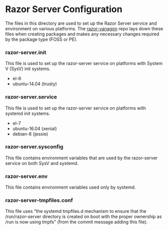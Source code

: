 # Razor Server Configuration

The files in this directory are used to set up the Razor Server service and
environment on various platforms. The [razor-vanagon](https://github.com/puppetlabs/razor-vanagon) repo lays down these
files when creating packages and makes any necessary changes required by the
package type (FOSS or PE).

### razor-server.init
This file is used to set up the razor-server service on platforms with System V
(SysV) init systems.
* el-6
* ubuntu-14.04 (trusty)

### razor-server.service
This file is used to set up the razor-server service on platforms with systemd
init systems.
* el-7
* ubuntu-16.04 (xenial)
* debian-8 (jessie)

### razor-server.sysconfig
This file contains environment variables that are used by the razor-server
service on both SysV and systemd.

### razor-server.env
This file contains environment variables used only by systemd.

### razor-server-tmpfiles.conf
This file uses "the systemd tmpfiles.d mechanism to ensure that the
/run/razor-server directory is created on boot with the proper ownership as /run
is now using tmpfs" (from the commit message adding this file).
